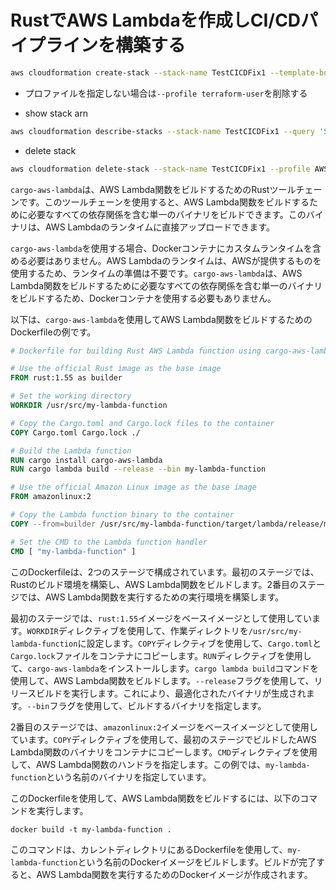 # RustでAWS Lambdaを作成しCI/CDパイプラインを構築する

```bash
aws cloudformation create-stack --stack-name TestCICDFix1 --template-body file://iam_role/iam-role.yaml --profile terraform-user --capabilities CAPABILITY_NAMED_IAM
```
- プロファイルを指定しない場合は`--profile terraform-user`を削除する

- show stack arn
```bash
aws cloudformation describe-stacks --stack-name TestCICDFix1 --query 'Stacks[0].Outputs[0].OutputValue' --output text --profile terraform-user
```

- delete stack
```bash
aws cloudformation delete-stack --stack-name TestCICDFix1 --profile AWSプロファイル名
```


`cargo-aws-lambda`は、AWS Lambda関数をビルドするためのRustツールチェーンです。このツールチェーンを使用すると、AWS Lambda関数をビルドするために必要なすべての依存関係を含む単一のバイナリをビルドできます。このバイナリは、AWS Lambdaのランタイムに直接アップロードできます。

`cargo-aws-lambda`を使用する場合、Dockerコンテナにカスタムランタイムを含める必要はありません。AWS Lambdaのランタイムは、AWSが提供するものを使用するため、ランタイムの準備は不要です。`cargo-aws-lambda`は、AWS Lambda関数をビルドするために必要なすべての依存関係を含む単一のバイナリをビルドするため、Dockerコンテナを使用する必要もありません。

以下は、`cargo-aws-lambda`を使用してAWS Lambda関数をビルドするためのDockerfileの例です。

```Dockerfile
# Dockerfile for building Rust AWS Lambda function using cargo-aws-lambda

# Use the official Rust image as the base image
FROM rust:1.55 as builder

# Set the working directory
WORKDIR /usr/src/my-lambda-function

# Copy the Cargo.toml and Cargo.lock files to the container
COPY Cargo.toml Cargo.lock ./

# Build the Lambda function
RUN cargo install cargo-aws-lambda
RUN cargo lambda build --release --bin my-lambda-function

# Use the official Amazon Linux image as the base image
FROM amazonlinux:2

# Copy the Lambda function binary to the container
COPY --from=builder /usr/src/my-lambda-function/target/lambda/release/my-lambda-function /var/task/

# Set the CMD to the Lambda function handler
CMD [ "my-lambda-function" ]
```

このDockerfileは、2つのステージで構成されています。最初のステージでは、Rustのビルド環境を構築し、AWS Lambda関数をビルドします。2番目のステージでは、AWS Lambda関数を実行するための実行環境を構築します。

最初のステージでは、`rust:1.55`イメージをベースイメージとして使用しています。`WORKDIR`ディレクティブを使用して、作業ディレクトリを`/usr/src/my-lambda-function`に設定します。`COPY`ディレクティブを使用して、`Cargo.toml`と`Cargo.lock`ファイルをコンテナにコピーします。`RUN`ディレクティブを使用して、`cargo-aws-lambda`をインストールします。`cargo lambda build`コマンドを使用して、AWS Lambda関数をビルドします。`--release`フラグを使用して、リリースビルドを実行します。これにより、最適化されたバイナリが生成されます。`--bin`フラグを使用して、ビルドするバイナリを指定します。

2番目のステージでは、`amazonlinux:2`イメージをベースイメージとして使用しています。`COPY`ディレクティブを使用して、最初のステージでビルドしたAWS Lambda関数のバイナリをコンテナにコピーします。`CMD`ディレクティブを使用して、AWS Lambda関数のハンドラを指定します。この例では、`my-lambda-function`という名前のバイナリを指定しています。

このDockerfileを使用して、AWS Lambda関数をビルドするには、以下のコマンドを実行します。

```
docker build -t my-lambda-function .
```

このコマンドは、カレントディレクトリにあるDockerfileを使用して、`my-lambda-function`という名前のDockerイメージをビルドします。ビルドが完了すると、AWS Lambda関数を実行するためのDockerイメージが作成されます。
